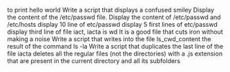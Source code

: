 to print hello world
Write a script that displays a confused smiley
Display the content of the /etc/passwd file.
Display the content of /etc/passwd and /etc/hosts
display 10 line of etc/passwd
display 5 first lines of etc/passwd
display third line of file iact, iacta is wd
It is a good file that cuts iron without making a noise
Write a script that writes into the file ls_cwd_content the result of the command ls -la
Write a script that duplicates the last line of the file iacta
deletes all the regular files (not the directories) with a .js extension that are present in the current directory and all its subfolders

